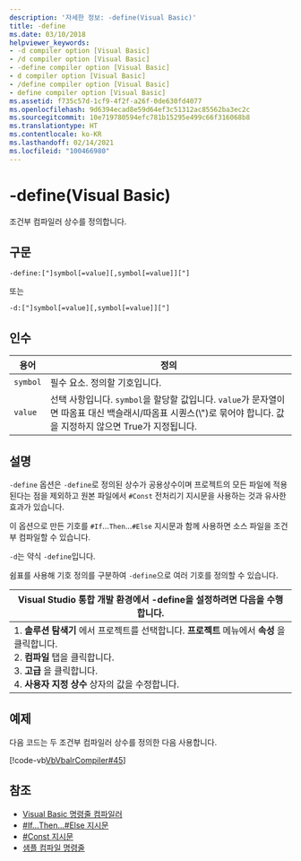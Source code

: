 ```yaml
---
description: '자세한 정보: -define(Visual Basic)'
title: -define
ms.date: 03/10/2018
helpviewer_keywords:
- -d compiler option [Visual Basic]
- /d compiler option [Visual Basic]
- -define compiler option [Visual Basic]
- d compiler option [Visual Basic]
- /define compiler option [Visual Basic]
- define compiler option [Visual Basic]
ms.assetid: f735c57d-1cf9-4f2f-a26f-0de630fd4077
ms.openlocfilehash: 9d6394ecad8e59d64ef3c51312ac85562ba3ec2c
ms.sourcegitcommit: 10e719780594efc781b15295e499c66f316068b8
ms.translationtype: HT
ms.contentlocale: ko-KR
ms.lasthandoff: 02/14/2021
ms.locfileid: "100466980"
---
```

# <a name="-define-visual-basic"></a>-define(Visual Basic)

조건부 컴파일러 상수를 정의합니다.  
  
## <a name="syntax"></a>구문  
  
```console  
-define:["]symbol[=value][,symbol[=value]]["]  
```

또는

```console  
-d:["]symbol[=value][,symbol[=value]]["]  
```  
  
## <a name="arguments"></a>인수  
  
|용어|정의|  
|---|---|  
|`symbol`|필수 요소. 정의할 기호입니다.|  
|`value`|선택 사항입니다. `symbol`을 할당할 값입니다. `value`가 문자열이면 따옴표 대신 백슬래시/따옴표 시퀀스(\\")로 묶어야 합니다. 값을 지정하지 않으면 True가 지정됩니다.|  
  
## <a name="remarks"></a>설명  

 `-define` 옵션은 `-define`로 정의된 상수가 공용상수이며 프로젝트의 모든 파일에 적용된다는 점을 제외하고 원본 파일에서 `#Const` 전처리기 지시문을 사용하는 것과 유사한 효과가 있습니다.  
  
 이 옵션으로 만든 기호를 `#If`...`Then`...`#Else` 지시문과 함께 사용하면 소스 파일을 조건부 컴파일할 수 있습니다.  
  
 `-d`는 약식 `-define`입니다.  
  
 쉼표를 사용해 기호 정의를 구분하여 `-define`으로 여러 기호를 정의할 수 있습니다.  
  
|Visual Studio 통합 개발 환경에서 -define을 설정하려면 다음을 수행합니다.|  
|---|  
|1.  **솔루션 탐색기** 에서 프로젝트를 선택합니다. **프로젝트** 메뉴에서 **속성** 을 클릭합니다. <br />2.  **컴파일** 탭을 클릭합니다.<br />3.  **고급** 을 클릭합니다.<br />4.  **사용자 지정 상수** 상자의 값을 수정합니다.|  
  
## <a name="example"></a>예제  

 다음 코드는 두 조건부 컴파일러 상수를 정의한 다음 사용합니다.  
  
 [!code-vb[VbVbalrCompiler#45](~/samples/snippets/visualbasic/VS_Snippets_VBCSharp/VbVbalrCompiler/VB/Class1.vb#45)]  
  
## <a name="see-also"></a>참조

- [Visual Basic 명령줄 컴파일러](index.md)
- [#If...Then...#Else 지시문](../../language-reference/directives/if-then-else-directives.md)
- [#Const 지시문](../../language-reference/directives/const-directive.md)
- [샘플 컴파일 명령줄](sample-compilation-command-lines.md)
